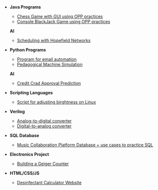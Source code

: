 - <b>Java Programs </b>
  - [Chess Game with GUI using OPP practices](https://github.com/anushbareyan/chess-java)
  - [Console BlackJack Game using OPP practices](https://github.com/anushbareyan/blackjack-java)
    
   <b> AI </b>
     - [Scheduling with Hopefield Networks](https://github.com/anushbareyan/anush-bareyan-scheduling-hopefield-networks)
  
 
- <b>Python Programs </b>
  - [Program for email automation](https://github.com/anushbareyan/email-automation)
  - [Pedagogical Machine Simulation](https://github.com/anushbareyan/pedagogical-machine-simulation)

  <b> AI </b>
  - [Credit Crad Approval Prediction](https://github.com/anushbareyan/credit-card-approval-prediction-model)

- <b>Scripting Languages </b>
  - [Script for adjusting birghtness on Linux](https://github.com/anushbareyan/birghtness-change-on-linux)
 
- <b>Verilog </b>
  - [Analog-to-digital converter](https://github.com/anushbareyan/adc)
  - [Digital-to-analog converter](https://github.com/anushbareyan/dac)
 
- <b>SQL Database </b>
  - [Music Collaboration Platform Database + use cases to practice SQL](https://github.com/anushbareyan/music-collaboration-db)
 
- <b>Electronics Project </b>
  - [Building a Geiger Counter](https://github.com/anushbareyan/geiger-counter)

- <b>HTML/CSS/JS </b>

  - [Desinfectant Calculator Website](https://github.com/anushbareyan/desinfectant-calculator)

